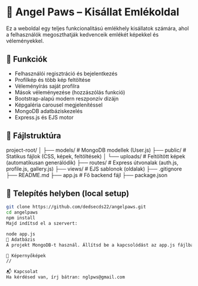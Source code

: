 # 🐾 Angel Paws – Kisállat Emlékoldal

Ez a weboldal egy teljes funkcionalitású emlékhely kisállatok számára, ahol a felhasználók megoszthatják kedvenceik emlékét képekkel és véleményekkel.

## 🔧 Funkciók

- Felhasználói regisztráció és bejelentkezés
- Profilkép és több kép feltöltése
- Véleményírás saját profilra
- Mások véleményezése (hozzászólás funkció)
- Bootstrap-alapú modern reszponzív dizájn
- Képgaléria carousel megjelenítéssel
- MongoDB adatbáziskezelés
- Express.js és EJS motor

## 📁 Fájlstruktúra

project-root/ │ ├── models/ # MongoDB modellek (User.js) ├── public/ # Statikus fájlok (CSS, képek, feltöltések) │ └── uploads/ # Feltöltött képek (automatikusan generálódik) ├── routes/ # Express útvonalak (auth.js, profile.js, gallery.js) ├── views/ # EJS sablonok (oldalak) ├── .gitignore ├── README.md ├── app.js # Fő backend fájl ├── package.json


## 🚀 Telepítés helyben (local setup)

```bash
git clone https://github.com/dedsecds22/angelpaws.git
cd angelpaws
npm install
Majd indítsd el a szervert:

node app.js
💾 Adatbázis
A projekt MongoDB-t használ. Állítsd be a kapcsolódást az app.js fájlban (lokális vagy MongoDB Atlas).

📸 Képernyőképek
//

📬 Kapcsolat
Ha kérdésed van, írj bátran: nglpws@gmail.com